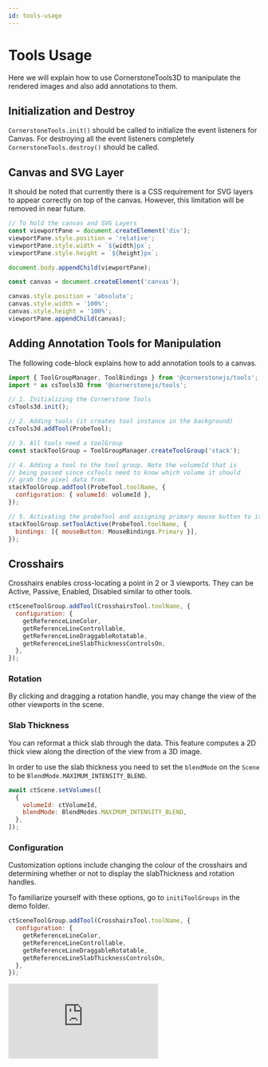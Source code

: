 ```yaml
---
id: tools-usage
---
```


# Tools Usage

Here we will explain how to use CornerstoneTools3D to manipulate the rendered images and also add annotations to them.

## Initialization and Destroy

`CornerstoneTools.init()` should be called to initialize the event listeners for Canvas. For destroying all
the event listeners completely `CornerstoneTools.destroy()` should be called.

## Canvas and SVG Layer

It should be noted that currently there is a CSS requirement for
SVG layers to appear correctly on top of the canvas. However, this limitation will be removed in near future.

```js
// To hold the canvas and SVG Layers
const viewportPane = document.createElement('div');
viewportPane.style.position = 'relative';
viewportPane.style.width = `${width}px`;
viewportPane.style.height = `${height}px`;

document.body.appendChild(viewportPane);

const canvas = document.createElement('canvas');

canvas.style.position = 'absolute';
canvas.style.width = '100%';
canvas.style.height = '100%';
viewportPane.appendChild(canvas);
```

## Adding Annotation Tools for Manipulation

The following code-block explains how to add annotation tools to a canvas.

```js
import { ToolGroupManager, ToolBindings } from '@cornerstonejs/tools';
import * as csTools3D from '@cornerstonejs/tools';

// 1. Initializing the Cornerstone Tools
csTools3d.init();

// 2. Adding tools (it creates tool instance in the background)
csTools3d.addTool(ProbeTool);

// 3. All tools need a toolGroup
const stackToolGroup = ToolGroupManager.createToolGroup('stack');

// 4. Adding a tool to the tool group. Note the volumeId that is
// being passed since csTools need to know which volume it should
// grab the pixel data from
stackToolGroup.addTool(ProbeTool.toolName, {
  configuration: { volumeId: volumeId },
});

// 5. Activating the probeTool and assigning primary mouse button to it.
stackToolGroup.setToolActive(ProbeTool.toolName, {
  bindings: [{ mouseButton: MouseBindings.Primary }],
});
```

## Crosshairs

Crosshairs enables cross-locating a point in 2 or 3 viewports. They can be
Active, Passive, Enabled, Disabled similar to other tools.

```js
ctSceneToolGroup.addTool(CrosshairsTool.toolName, {
  configuration: {
    getReferenceLineColor,
    getReferenceLineControllable,
    getReferenceLineDraggableRotatable,
    getReferenceLineSlabThicknessControlsOn,
  },
});
```

### Rotation

By clicking and dragging a rotation handle, you may change the view of the other viewports in the scene.

### Slab Thickness

You can reformat a thick slab through the data. This feature computes a 2D thick view along the direction of the view from a 3D image.

In order to use the slab thickness you need to set the `blendMode` on the `Scene` to be `BlendMode.MAXIMUM_INTENSITY_BLEND`.

```js
await ctScene.setVolumes([
  {
    volumeId: ctVolumeId,
    blendMode: BlendModes.MAXIMUM_INTENSITY_BLEND,
  },
]);
```

### Configuration

Customization options include changing the colour of the crosshairs and determining whether or not to display the slabThickness and rotation handles.

To familiarize yourself with these options, go to `initiToolGroups` in the demo folder.

```js
ctSceneToolGroup.addTool(CrosshairsTool.toolName, {
  configuration: {
    getReferenceLineColor,
    getReferenceLineControllable,
    getReferenceLineDraggableRotatable,
    getReferenceLineSlabThicknessControlsOn,
  },
});
```

<div style={{padding:"56.25% 0 0 0", position:"relative"}}>
    <iframe src="https://player.vimeo.com/video/601952835?badge=0&amp;autopause=0&amp;player_id=0&amp;app_id=58479&amp;h=abc1591622" frameBorder="0" allow="autoplay; fullscreen; picture-in-picture" allowFullScreen style= {{ position:"absolute",top:0,left:0,width:"100%",height:"100%"}} title="annotation-report"></iframe>
</div>
